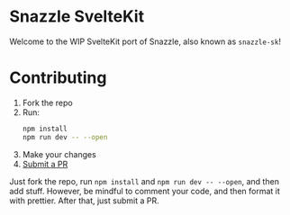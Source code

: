 # Snazzle SvelteKit
Welcome to the WIP SvelteKit port of Snazzle, also known as `snazzle-sk`!

# Contributing

1. Fork the repo
2. Run:
   ```bash
   npm install
   npm run dev -- --open
   ```
3. Make your changes
4. [Submit a PR](https://github.com/redstone-dev/snazzle-sk/pulls?q=is%3Apr+is%3Aopen+sort%3Aupdated-desc)

Just fork the repo, run `npm install` and `npm run dev -- --open`, and then add stuff. However, be mindful to comment your code, and then format it with prettier. After that, just submit a PR.
